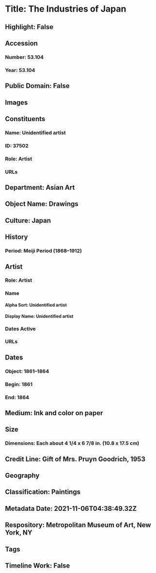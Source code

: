 # Title: The Industries of Japan
## Highlight: False
## Accession
### Number: 53.104
### Year: 53.104
## Public Domain: False
## Images
## Constituents
### Name: Unidentified artist
### ID: 37502
### Role: Artist
### URLs
## Department: Asian Art
## Object Name: Drawings
## Culture: Japan
## History
### Period: Meiji Period (1868–1912)
## Artist
### Role: Artist
### Name
#### Alpha Sort: Unidentified artist
#### Display Name: Unidentified artist
### Dates Active
### URLs
## Dates
### Object: 1861–1864
### Begin: 1861
### End: 1864
## Medium: Ink and color on paper
## Size
### Dimensions: Each about  4 1/4 x 6 7/8 in. (10.8 x 17.5 cm)
## Credit Line: Gift of Mrs. Pruyn Goodrich, 1953
## Geography
## Classification: Paintings
## Metadata Date: 2021-11-06T04:38:49.32Z
## Respository: Metropolitan Museum of Art, New York, NY
## Tags
## Timeline Work: False